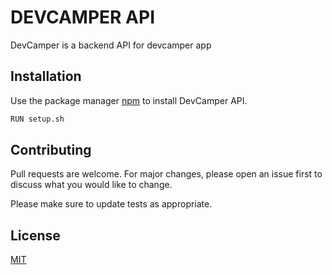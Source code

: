 # DEVCAMPER API

DevCamper is a backend API for devcamper app

## Installation

Use the package manager [npm](https://npmjs.org) to install DevCamper API.

```bash
RUN setup.sh
```


## Contributing
Pull requests are welcome. For major changes, please open an issue first to discuss what you would like to change.

Please make sure to update tests as appropriate.

## License
[MIT](https://choosealicense.com/licenses/mit/)